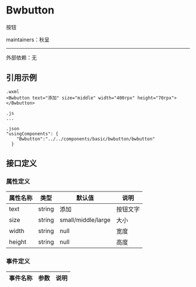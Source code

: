 # Bwbutton
	
按钮

maintainers：秋呈

------

外部依赖：无

## 引用示例

```minipro
.wxml
<Bwbutton text="添加" size="middle" width="400rpx" height="70rpx"></Bwbutton>

.js
...

.json
"usingComponents": {
    "Bwbutton":"../../components/basic/bwbutton/bwbutton"
  }
```


## 接口定义


### 属性定义
    
| 属性名称| 类型 | 默认值|说明 |
|------|-----|------|------|
|text|string|添加|按钮文字|
|size|string|small/middle/large|大小|
|width|string|null|宽度|
|height|string|null|高度|

### 事件定义
| 事件名称|参数|说明 |
|------|-----------|------|

